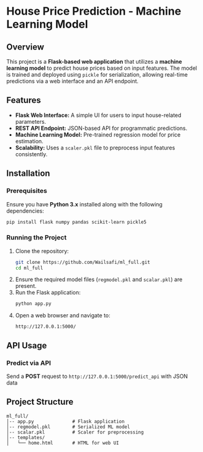 # House Price Prediction - Machine Learning Model

## Overview
This project is a **Flask-based web application** that utilizes a **machine learning model** to predict house prices based on input features. The model is trained and deployed using `pickle` for serialization, allowing real-time predictions via a web interface and an API endpoint.

## Features
- **Flask Web Interface:** A simple UI for users to input house-related parameters.
- **REST API Endpoint:** JSON-based API for programmatic predictions.
- **Machine Learning Model:** Pre-trained regression model for price estimation.
- **Scalability:** Uses a `scaler.pkl` file to preprocess input features consistently.

## Installation
### Prerequisites
Ensure you have **Python 3.x** installed along with the following dependencies:

```bash
pip install flask numpy pandas scikit-learn pickle5
```

### Running the Project
1. Clone the repository:
   ```bash
   git clone https://github.com/Wailsafi/ml_full.git
   cd ml_full
   ```
2. Ensure the required model files (`regmodel.pkl` and `scalar.pkl`) are present.
3. Run the Flask application:
   ```bash
   python app.py
   ```
4. Open a web browser and navigate to:
   ```
   http://127.0.0.1:5000/
   ```

## API Usage
### Predict via API
Send a **POST** request to `http://127.0.0.1:5000/predict_api` with JSON data



## Project Structure
```
ml_full/
│-- app.py              # Flask application
│-- regmodel.pkl        # Serialized ML model
│-- scalar.pkl          # Scaler for preprocessing
│-- templates/
│   └── home.html       # HTML for web UI
```


